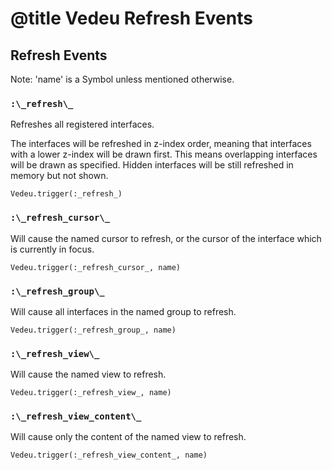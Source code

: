 # @title Vedeu Refresh Events

## Refresh Events

Note: 'name' is a Symbol unless mentioned otherwise.

### `:\_refresh\_`
Refreshes all registered interfaces.

The interfaces will be refreshed in z-index order, meaning that
interfaces with a lower z-index will be drawn first. This means
overlapping interfaces will be drawn as specified. Hidden interfaces
will be still refreshed in memory but not shown.

    Vedeu.trigger(:_refresh_)

### `:\_refresh_cursor\_`
Will cause the named cursor to refresh, or the cursor of the interface
which is currently in focus.

    Vedeu.trigger(:_refresh_cursor_, name)

### `:\_refresh_group\_`
Will cause all interfaces in the named group to refresh.

    Vedeu.trigger(:_refresh_group_, name)

### `:\_refresh_view\_`
Will cause the named view to refresh.

    Vedeu.trigger(:_refresh_view_, name)

### `:\_refresh_view_content\_`
Will cause only the content of the named view to refresh.

    Vedeu.trigger(:_refresh_view_content_, name)

